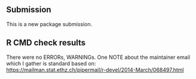 ## Submission

This is a new package submission.

## R CMD check results

There were no ERRORs, WARNINGs.  One NOTE about the maintainer email which I gather is standard based on: https://mailman.stat.ethz.ch/pipermail/r-devel/2014-March/068497.html
